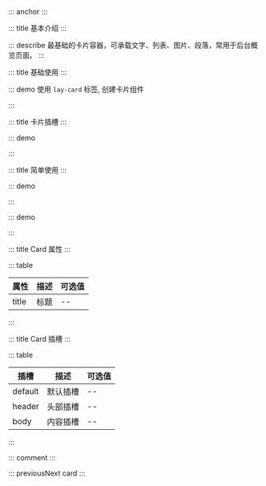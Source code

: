 ::: anchor
:::

::: title 基本介绍
:::

::: describe 最基础的卡片容器，可承载文字、列表、图片、段落，常用于后台概览页面。
:::

::: title 基础使用
:::

::: demo 使用 `lay-card` 标签, 创建卡片组件

<template>
<div class="card-container">
  <lay-card title="标题">
      内容
  </lay-card>
</div>
</template>

<script>
import { ref } from 'vue'

export default {
  setup() {

    return {
    }
  }
}
</script>

<style>
.card-container {
  background: whitesmoke;
  padding: 20px;
}
</style>

:::

::: title 卡片插槽
:::

::: demo

<template>
<div class="card-container">
  <lay-card>
      <template v-slot:title>
      标题
      </template>
      <template v-slot:body>
      内容
      </template>
  </lay-card>
</div>
</template>

<script>
import { ref } from 'vue'

export default {
  setup() {

    return {
    }
  }
}
</script>

<style>
.card-container {
  background: whitesmoke;
  padding: 20px;
}
</style>

:::

::: title 简单使用
:::

::: demo

<template>
<div class="card-container">
  <lay-card>
      内容
  </lay-card>
</div>
</template>

<script>
import { ref } from 'vue'

export default {
  setup() {

    return {
    }
  }
}
</script>

<style>
.card-container {
  background: whitesmoke;
  padding: 20px;
}
</style>

:::

::: demo

<template>
<div class="card-container">
  <lay-card>
      <template v-slot:title>
        标题
      </template>
      <template v-slot:extra>
        更多
      </template>
      <template v-slot:body>
        内容
      </template>
  </lay-card>
</div>
</template>

<script>
import { ref } from 'vue'

export default {
  setup() {

    return {
    }
  }
}
</script>

<style>
.card-container {
  background: whitesmoke;
  padding: 20px;
}
</style>

:::

::: title Card 属性
:::

::: table

| 属性  | 描述 | 可选值 |
| ----- | ---- | ------ |
| title | 标题 | --     |

:::

::: title Card 插槽
:::

::: table

| 插槽   | 描述     | 可选值 |
| ------ | -------- | ------ |
| default| 默认插槽 | --     |
| header | 头部插槽 | --     |
| body   | 内容插槽 | --     |

:::

::: comment
:::

::: previousNext card
:::